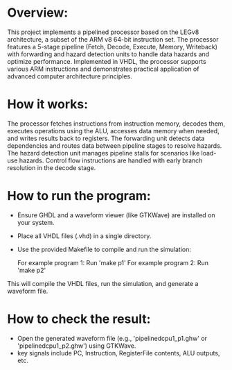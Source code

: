 # Overview:
This project implements a pipelined processor based on the LEGv8 architecture, a subset of the ARM v8 64-bit instruction set. The processor features a 5-stage pipeline (Fetch, Decode, Execute, Memory, Writeback) with forwarding and hazard detection units to handle data hazards and optimize performance. Implemented in VHDL, the processor supports various ARM instructions and demonstrates practical application of advanced computer architecture principles.

# How it works:
The processor fetches instructions from instruction memory, decodes them, executes operations using the ALU, accesses data memory when needed, and writes results back to registers. The forwarding unit detects data dependencies and routes data between pipeline stages to resolve hazards. The hazard detection unit manages pipeline stalls for scenarios like load-use hazards. Control flow instructions are handled with early branch resolution in the decode stage.

# How to run the program:
- Ensure GHDL and a waveform viewer (like GTKWave) are installed on your system.
- Place all VHDL files (.vhd) in a single directory.
- Use the provided Makefile to compile and run the simulation:

  For example program 1: Run 'make p1'
  For example program 2: Run 'make p2'

This will compile the VHDL files, run the simulation, and generate a waveform file.

# How to check the result:
- Open the generated waveform file (e.g., 'pipelinedcpu1_p1.ghw' or 'pipelinedcpu1_p2.ghw') using GTKWave.
- key signals include PC, Instruction, RegisterFile contents, ALU outputs, etc.

